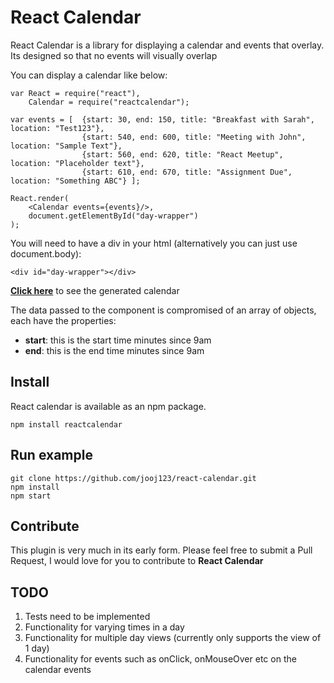 # React Calendar
React Calendar is a library for displaying a calendar and events that overlay.
Its designed so that no events will visually overlap

You can display a calendar like below:

```
var React = require("react"),
    Calendar = require("reactcalendar");

var events = [  {start: 30, end: 150, title: "Breakfast with Sarah", location: "Test123"},
                {start: 540, end: 600, title: "Meeting with John", location: "Sample Text"},
                {start: 560, end: 620, title: "React Meetup", location: "Placeholder text"},
                {start: 610, end: 670, title: "Assignment Due", location: "Something ABC"} ];

React.render(
    <Calendar events={events}/>,
    document.getElementById("day-wrapper")
);
```

You will need to have a div in your html (alternatively you can just use document.body):

```
<div id="day-wrapper"></div>
```

[**Click here**](https://raw.githubusercontent.com/jooj123/react-calendar/master/docs/calendar.png) to see the generated calendar

The data passed to the component is compromised of an array of objects, each have the properties:
* **start**: this is the start time minutes since 9am
* **end**: this is the end time minutes since 9am


## Install
React calendar is available as an npm package.
```
npm install reactcalendar
```


## Run example
```
git clone https://github.com/jooj123/react-calendar.git
npm install
npm start
```

## Contribute
This plugin is very much in its early form.
Please feel free to submit a Pull Request, I would love for you to contribute to **React Calendar**

## TODO
1. Tests need to be implemented
2. Functionality for varying times in a day
3. Functionality for multiple day views (currently only supports the view of 1 day)
4. Functionality for events such as onClick, onMouseOver etc on the calendar events
